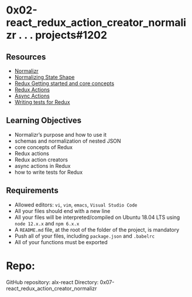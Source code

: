 # 0x02-react_redux_action_creator_normalizr . . . projects#1202

## Resources
- [Normalizr](https://intranet.hbtn.io/rltoken/HEiu1JPuw21ixihW2C7png)
- [Normalizing State Shape](https://intranet.hbtn.io/rltoken/pGxH8EdreIv8ByqfKbpP0Q)
- [Redux Getting started and core concepts](https://intranet.hbtn.io/rltoken/LlGyQaQjrDEEupLyrA90TQ)
- [Redux Actions](https://intranet.hbtn.io/rltoken/AN_2LK0XQP2Gt5CwYx095A)
- [Async Actions](https://intranet.hbtn.io/rltoken/2uFCtB7gKoxTwi4AzYnGfw)
- [Writing tests for Redux](https://intranet.hbtn.io/rltoken/oPmGGQGJsVaZ3Fd3kr0I3w)

## Learning Objectives
- Normalizr’s purpose and how to use it
- schemas and normalization of nested JSON
- core concepts of Redux
- Redux actions
- Redux action creators
- async actions in Redux
- how to write tests for Redux
  
## Requirements
- Allowed editors: ```vi```, ```vim```, ```emacs```, ```Visual Studio Code```
- All your files should end with a new line
- All your files will be interpreted/compiled on Ubuntu 18.04 LTS using ```node 12.x.x``` and ```npm 6.x.x```
- A ```README.md``` file, at the root of the folder of the project, is mandatory
- Push all of your files, including ```package.json``` and ```.babelrc```
- All of your functions must be exported


# Repo:
GitHub repository: alx-react
Directory: 0x07-react_redux_action_creator_normalizr
